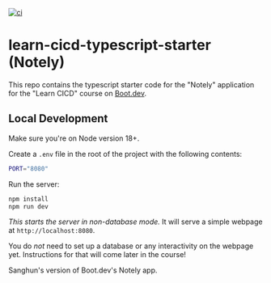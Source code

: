 [![ci](https://github.com/Sanghun1Adam1Park/learn-cicd-typescript-starter/actions/workflows/ci.yml/badge.svg)](https://github.com/Sanghun1Adam1Park/learn-cicd-typescript-starter/actions/workflows/ci.yml)
# learn-cicd-typescript-starter (Notely)

This repo contains the typescript starter code for the "Notely" application for the "Learn CICD" course on [Boot.dev](https://boot.dev).

## Local Development

Make sure you're on Node version 18+.

Create a `.env` file in the root of the project with the following contents:

```bash
PORT="8080"
```

Run the server:

```bash
npm install
npm run dev
```

_This starts the server in non-database mode._ It will serve a simple webpage at `http://localhost:8080`.

You do _not_ need to set up a database or any interactivity on the webpage yet. Instructions for that will come later in the course!

Sanghun's version of Boot.dev's Notely app.